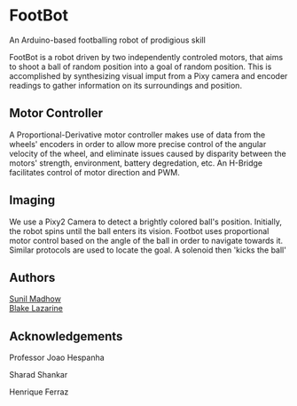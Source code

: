 # FootBot
An Arduino-based footballing robot of prodigious skill

FootBot is a robot driven by two independently controled motors, that aims to shoot a ball of random position into a goal of random position. This is accomplished by synthesizing visual imput from a Pixy camera and encoder readings to gather information on its surroundings and position.

## Motor Controller

A Proportional-Derivative motor controller makes use of data from the wheels' encoders in order to allow more precise control of the angular velocity of the wheel, and eliminate issues caused by disparity between the motors' strength, environment, battery degredation, etc. An H-Bridge facilitates control of motor direction and PWM.

## Imaging

We use a Pixy2 Camera to detect a brightly colored ball's position. Initially, the robot spins until the ball enters its vision. Footbot uses proportional motor control based on the angle of the ball in order to navigate towards it. Similar protocols are used to locate the goal. <? Ultrasonic sensors ensure the robot is within 'shooting range' of the goal ?> A solenoid then 'kicks the ball'

## Authors

[Sunil Madhow](https://github.com/SunilMadhow) <br/>
[Blake Lazarine](https://github.com/BlakeLazarine)

## Acknowledgements

Professor Joao Hespanha

Sharad Shankar

Henrique Ferraz


